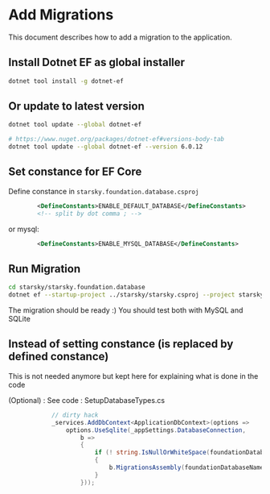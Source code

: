 
# Add Migrations
This document describes how to add a migration to the application.

## Install Dotnet EF as global installer
```bash
dotnet tool install -g dotnet-ef
```

## Or update to latest version
```bash
dotnet tool update --global dotnet-ef
```

```bash
# https://www.nuget.org/packages/dotnet-ef#versions-body-tab
dotnet tool update --global dotnet-ef --version 6.0.12
```

## Set constance for EF Core
Define constance in `starsky.foundation.database.csproj`
```xml
        <DefineConstants>ENABLE_DEFAULT_DATABASE</DefineConstants>
        <!-- split by dot comma ; -->
```
or mysql:
```xml
        <DefineConstants>ENABLE_MYSQL_DATABASE</DefineConstants>
```

## Run Migration
```bash
cd starsky/starsky.foundation.database
dotnet ef --startup-project ../starsky/starsky.csproj --project starsky.foundation.database.csproj migrations add test
```

The migration should be ready :)
You should test both with MySQL and SQLite

## Instead of setting constance (is replaced by defined constance)

This is not needed anymore but kept here for explaining what is done in the code

(Optional) : See code : SetupDatabaseTypes.cs

```c#
			// dirty hack
			_services.AddDbContext<ApplicationDbContext>(options =>
				options.UseSqlite(_appSettings.DatabaseConnection, 
					b =>
					{
						if (! string.IsNullOrWhiteSpace(foundationDatabaseName) )
						{
							b.MigrationsAssembly(foundationDatabaseName);
						}
					}));
```
